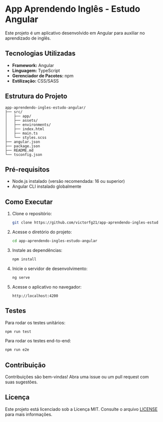 # App Aprendendo Inglês - Estudo Angular

Este projeto é um aplicativo desenvolvido em Angular para auxiliar no aprendizado de inglês.

## Tecnologias Utilizadas

- **Framework:** Angular
- **Linguagem:** TypeScript
- **Gerenciador de Pacotes:** npm
- **Estilização:** CSS/SASS

## Estrutura do Projeto

```
app-aprendendo-ingles-estudo-angular/
├── src/
│   ├── app/
│   ├── assets/
│   ├── environments/
│   ├── index.html
│   ├── main.ts
│   └── styles.scss
├── angular.json
├── package.json
├── README.md
└── tsconfig.json
```

## Pré-requisitos

- Node.js instalado (versão recomendada: 16 ou superior)
- Angular CLI instalado globalmente

## Como Executar

1. Clone o repositório:

   ```bash
   git clone https://github.com/victorfg21/app-aprendendo-ingles-estudo-angular.git
   ```

2. Acesse o diretório do projeto:

   ```bash
   cd app-aprendendo-ingles-estudo-angular
   ```

3. Instale as dependências:

   ```bash
   npm install
   ```

4. Inicie o servidor de desenvolvimento:

   ```bash
   ng serve
   ```

5. Acesse o aplicativo no navegador:

   ```
   http://localhost:4200
   ```

## Testes

Para rodar os testes unitários:

```bash
npm run test
```

Para rodar os testes end-to-end:

```bash
npm run e2e
```

## Contribuição

Contribuições são bem-vindas! Abra uma issue ou um pull request com suas sugestões.

## Licença

Este projeto está licenciado sob a Licença MIT. Consulte o arquivo [LICENSE](LICENSE) para mais informações.
